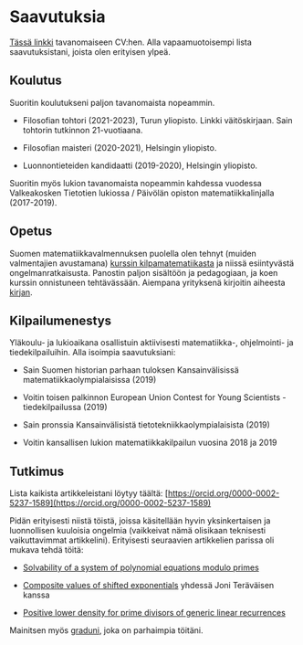 # Saavutuksia

[Tässä linkki](https://ollij.fi/CV_TODO.pdf) tavanomaiseen CV:hen. Alla vapaamuotoisempi lista saavutuksistani, joista olen erityisen ylpeä.

## Koulutus

Suoritin koulutukseni paljon tavanomaista nopeammin.

- Filosofian tohtori (2021-2023), Turun yliopisto. Linkki väitöskirjaan. Sain tohtorin tutkinnon 21-vuotiaana.

- Filosofian maisteri (2020-2021), Helsingin yliopisto.

- Luonnontieteiden kandidaatti (2019-2020), Helsingin yliopisto.

Suoritin myös lukion tavanomaista nopeammin kahdessa vuodessa Valkeakosken Tietotien lukiossa / Päivölän opiston matematiikkalinjalla (2017-2019).

## Opetus

Suomen matematiikkavalmennuksen puolella olen tehnyt (muiden valmentajien avustamana) [kurssin kilpamatematiikasta](https://kurssi.matematiikkakilpailut.fi/) ja niissä esiintyvästä ongelmanratkaisusta. Panostin paljon sisältöön ja pedagogiaan, ja koen kurssin onnistuneen tehtävässään. Aiempana yrityksenä kirjoitin aiheesta [kirjan](https://matematiikkakilpailut.fi/kirjallisuus/OOOO.pdf).

## Kilpailumenestys

Yläkoulu- ja lukioaikana osallistuin aktiivisesti matematiikka-, ohjelmointi- ja tiedekilpailuihin. Alla isoimpia saavutuksiani:

- Sain Suomen historian parhaan tuloksen Kansainvälisissä matematiikkaolympialaisissa (2019)
 
- Voitin toisen palkinnon European Union Contest for Young Scientists -tiedekilpailussa (2019)

- Sain pronssia Kansainvälisistä tietotekniikkaolympialaisista (2019)

- Voitin kansallisen lukion matematiikkakilpailun vuosina 2018 ja 2019


## Tutkimus

Lista kaikista artikkeleistani löytyy täältä: [https://orcid.org/0000-0002-5237-1589](https://orcid.org/0000-0002-5237-1589)

Pidän erityisesti niistä töistä, joissa käsitellään hyvin yksinkertaisen ja luonnollisen kuuloisia ongelmia (vaikkeivat nämä olisikaan teknisesti vaikuttavimmat artikkelini). Erityisesti seuraavien artikkelien parissa oli mukava tehdä töitä:

- [Solvability of a system of polynomial equations modulo primes](https://www.cambridge.org/core/journals/bulletin-of-the-australian-mathematical-society/article/solvability-of-a-system-of-polynomial-equations-modulo-primes/B364E624AB54DA6B8C839B54003A1711)

- [Composite values of shifted exponentials](https://arxiv.org/abs/2010.01789) yhdessä Joni Teräväisen kanssa

- [Positive lower density for prime divisors of generic linear recurrences](https://www.cambridge.org/core/journals/mathematical-proceedings-of-the-cambridge-philosophical-society/article/positive-lower-density-for-prime-divisors-of-generic-linear-recurrences/D17E3133C02E61A03F2BBE4A75C3805C)

Mainitsen myös [graduni](https://helda.helsinki.fi/handle/10138/330738), joka on parhaimpia töitäni.
